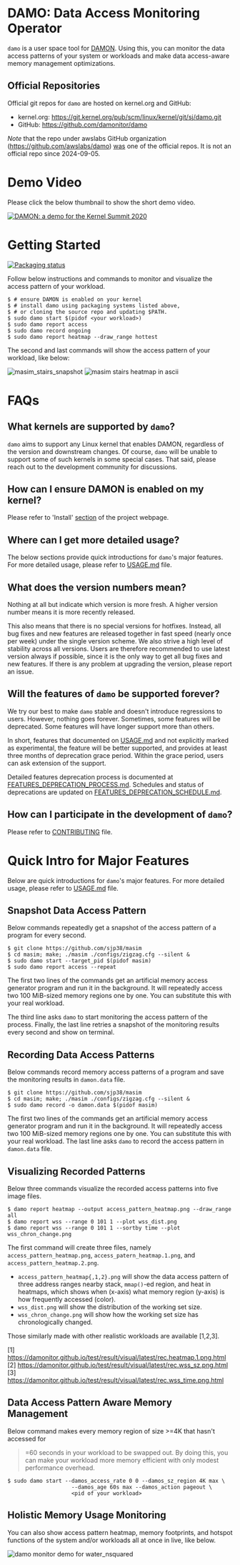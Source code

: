 DAMO: Data Access Monitoring Operator
=====================================

`damo` is a user space tool for [DAMON](https://damonitor.github.io).  Using
this, you can monitor the data access patterns of your system or workloads and
make data access-aware memory management optimizations.



Official Repositories
---------------------

Official git repos for `damo` are hosted on kernel.org and GitHub:

- kernel.org: https://git.kernel.org/pub/scm/linux/kernel/git/sj/damo.git
- GitHub: https://github.com/damonitor/damo

_Note_ that the repo under awslabs GitHub organization
(https://github.com/awslabs/damo)
[was](https://lore.kernel.org/20240813232158.83903-1-sj@kernel.org) one of the
official repos.  It is not an official repo since 2024-09-05.


Demo Video
==========

Please click the below thumbnail to show the short demo video.

[![DAMON: a demo for the Kernel Summit 2020](
http://img.youtube.com/vi/l63eqbVBZRY/0.jpg)](
http://www.youtube.com/watch?v=l63eqbVBZRY
"DAMON: a demo for the Kernel Summit 2020")


Getting Started
===============

[![Packaging status](https://repology.org/badge/vertical-allrepos/damo.svg)](https://repology.org/project/damo/versions)

Follow below instructions and commands to monitor and visualize the access
pattern of your workload.

    $ # ensure DAMON is enabled on your kernel
    $ # install damo using packaging systems listed above,
    $ # or cloning the source repo and updating $PATH.
    $ sudo damo start $(pidof <your workload>)
    $ sudo damo report access
    $ sudo damo record ongoing
    $ sudo damo report heatmap --draw_range hottest

The second and last commands will show the access pattern of your workload,
like below:

![masim_stairs_snapshot](images/masim_stairs_snapshot.png)
![masim stairs heatmap in ascii](https://raw.githubusercontent.com/damonitor/damo/v2.9.2/images/masim_stairs_heatmap_ascii.png)


FAQs
====

What kernels are supported by `damo`?
-------------------------------------

`damo` aims to support any Linux kernel that enables DAMON, regardless of the
version and downstream changes.  Of course, `damo` will be unable to support
some of such kernels in some special cases.  That said, please reach out to the
development community for discussions.


How can I ensure DAMON is enabled on my kernel?
-----------------------------------------------

Please refer to 'Install'
[section](https://damonitor.github.io/#install) of the project webpage.


Where can I get more detailed usage?
------------------------------------

The below sections provide quick introductions for `damo`'s major features.
For more detailed usage, please refer to [USAGE.md](https://github.com/damonitor/damo/blob/v2.9.2/USAGE.md) file.


What does the version numbers mean?
-----------------------------------

Nothing at all but indicate which version is more fresh.  A higher version
number means it is more recently released.

This also means that there is no special versions for hotfixes.  Instead, all
bug fixes and new features are released together in fast speed (nearly once per
week) under the single version scheme.  We also strive a high level of
stability across all versions.  Users are therefore recommended to use latest
version always if possible, since it is the only way to get all bug fixes and
new features.  If there is any problem at upgrading the version, please report
an issue.


Will the features of `damo` be supported forever?
-------------------------------------------------

We try our best to make `damo` stable and doesn't introduce regressions to
users.  However, nothing goes forever.  Sometimes, some features will be
deprecated.  Some features will have longer support more than others.

In short, features that documented on [USAGE.md](https://github.com/damonitor/damo/blob/v2.9.2/USAGE.md) and not explicitly
marked as experimental, the feature will be better supported, and provides at
least three months of deprecation grace period.  Within the grace period, users
can ask extension of the support.

Detailed features deprecation process is documented at
[FEATURES_DEPRECATION_PROCESS.md](FEATURES_DEPRECATION_PROCESS.md).  Schedules
and status of deprecations are updated on
[FEATURES_DEPRECATION_SCHEDULE.md](FEATURES_DEPRECATION_SCHEDULE.md).


How can I participate in the development of `damo`?
---------------------------------------------------

Please refer to
[CONTRIBUTING](https://github.com/damonitor/damo/blob/next/CONTRIBUTING) file.


Quick Intro for Major Features
==============================

Below are quick introductions for `damo`'s major features.
For more detailed usage, please refer to [USAGE.md](https://github.com/damonitor/damo/blob/v2.9.2/USAGE.md) file.


Snapshot Data Access Pattern
----------------------------

Below commands repeatedly get a snapshot of the access pattern of a program for
every second.

    $ git clone https://github.com/sjp38/masim
    $ cd masim; make; ./masim ./configs/zigzag.cfg --silent &
    $ sudo damo start --target_pid $(pidof masim)
    $ sudo damo report access --repeat

The first two lines of the commands get an artificial memory access generator
program and run it in the background.  It will repeatedly access two 100
MiB-sized memory regions one by one.  You can substitute this with your real
workload.

The third line asks ``damo`` to start monitoring the access pattern of the
process.  Finally, the last line retries a snapshot of the monitoring results
every second and show on terminal.


Recording Data Access Patterns
------------------------------

Below commands record memory access patterns of a program and save the
monitoring results in `damon.data` file.

    $ git clone https://github.com/sjp38/masim
    $ cd masim; make; ./masim ./configs/zigzag.cfg --silent &
    $ sudo damo record -o damon.data $(pidof masim)

The first two lines of the commands get an artificial memory access generator
program and run it in the background.  It will repeatedly access two 100
MiB-sized memory regions one by one.  You can substitute this with your real
workload.  The last line asks ``damo`` to record the access pattern in
``damon.data`` file.


Visualizing Recorded Patterns
-----------------------------

Below three commands visualize the recorded access patterns into five
image files.

    $ damo report heatmap --output access_pattern_heatmap.png --draw_range all
    $ damo report wss --range 0 101 1 --plot wss_dist.png
    $ damo report wss --range 0 101 1 --sortby time --plot wss_chron_change.png

The first command will create three files, namely `access_pattern_heatmap.png`,
`access_patern_heatmap.1.png`, and `access_pattern_heatmap.2.png`.

- ``access_pattern_heatmap{,1,2}.png`` will show the data access pattern of
  three address ranges nearby stack, `mmap()`-ed region, and heat in heatmaps,
  which shows when (x-axis) what memory region (y-axis) is how frequently
  accessed (color).
- ``wss_dist.png`` will show the distribution of the working set size.
- ``wss_chron_change.png`` will show how the working set size has
  chronologically changed.

Those similarly made with other realistic workloads are available [1,2,3].

[1] https://damonitor.github.io/test/result/visual/latest/rec.heatmap.1.png.html<br>
[2] https://damonitor.github.io/test/result/visual/latest/rec.wss_sz.png.html<br>
[3] https://damonitor.github.io/test/result/visual/latest/rec.wss_time.png.html


Data Access Pattern Aware Memory Management
-------------------------------------------

Below command makes every memory region of size >=4K that hasn't accessed for
>=60 seconds in your workload to be swapped out.  By doing this, you can make
your workload more memory efficient with only modest performance overhead.

    $ sudo damo start --damos_access_rate 0 0 --damos_sz_region 4K max \
                        --damos_age 60s max --damos_action pageout \
                        <pid of your workload>

Holistic Memory Usage Monitoring
--------------------------------

You can also show access pattern heatmap, memory footprints, and hotspot
functions of the system and/or workloads all at once in live, like below.

![damo monitor demo for water_nsquared](images/damo_monitor_holistic.gif)
